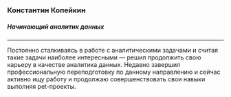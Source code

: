 ### Константин Копейкин
##### Начинающий аналитик данных
***
Постоянно сталкиваясь в работе с аналитическими задачами и считая такие задачи
наиболее интересными — решил продолжить свою карьеру в качестве аналитика данных. Недавно завершил профессиональную переподготовку по данному направлению и сейчас активно ищу работу и продолжаю совершенствовать свои навыки выполняя pet-проекты.
